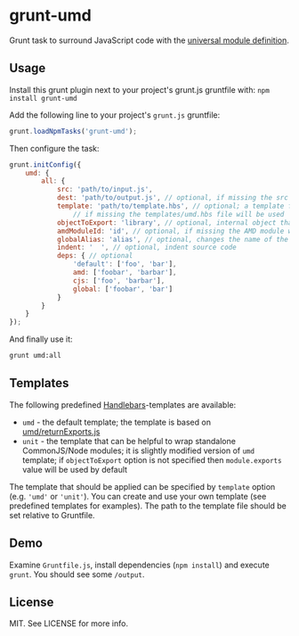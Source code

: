 # grunt-umd

Grunt task to surround JavaScript code with the [universal module definition](https://github.com/umdjs/umd/).

## Usage

Install this grunt plugin next to your project's grunt.js gruntfile with: `npm install grunt-umd`

Add the following line to your project's `grunt.js` gruntfile:

```javascript
grunt.loadNpmTasks('grunt-umd');
```

Then configure the task:

```javascript
grunt.initConfig({
    umd: {
        all: {
            src: 'path/to/input.js',
            dest: 'path/to/output.js', // optional, if missing the src will be used
            template: 'path/to/template.hbs', // optional; a template from templates subdir can be specified by name (e.g. 'umd');
                // if missing the templates/umd.hbs file will be used
            objectToExport: 'library', // optional, internal object that will be exported
            amdModuleId: 'id', // optional, if missing the AMD module will be anonymous
            globalAlias: 'alias', // optional, changes the name of the global variable
            indent: '  ', // optional, indent source code
            deps: { // optional
                'default': ['foo', 'bar'],
                amd: ['foobar', 'barbar'],
                cjs: ['foo', 'barbar'],
                global: ['foobar', 'bar']
            }
        }
    }
});
```

And finally use it:

```bash
grunt umd:all
```

## Templates

The following predefined [Handlebars](http://handlebarsjs.com/)-templates are available:

* `umd` - the default template; the template is based on [umd/returnExports.js](https://github.com/umdjs/umd/blob/master/returnExports.js)
* `unit` - the template that can be helpful to wrap standalone CommonJS/Node modules; it is slightly modified version of `umd` template;
    if `objectToExport` option is not specified then `module.exports` value will be used by default

The template that should be applied can be specified by `template` option (e.g. `'umd'` or `'unit'`).
You can create and use your own template (see predefined templates for examples).
The path to the template file should be set relative to Gruntfile.

## Demo

Examine `Gruntfile.js`, install dependencies (`npm install`) and execute `grunt`. You should see some `/output`.

## License

MIT. See LICENSE for more info.
